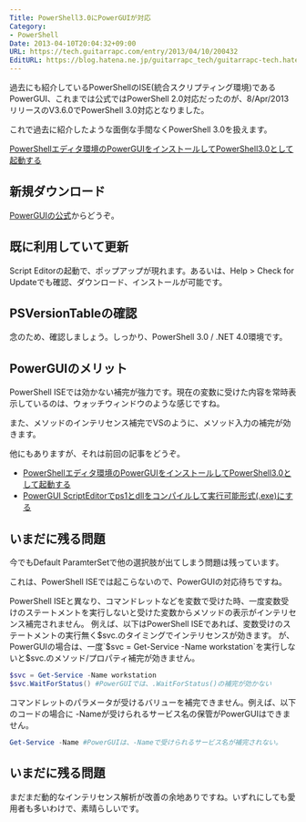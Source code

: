 ```yaml
---
Title: PowerShell3.0にPowerGUIが対応
Category:
- PowerShell
Date: 2013-04-10T20:04:32+09:00
URL: https://tech.guitarrapc.com/entry/2013/04/10/200432
EditURL: https://blog.hatena.ne.jp/guitarrapc_tech/guitarrapc-tech.hatenablog.com/atom/entry/6802418398340691001
---
```


<!--
Date: 2013-04-10T20:04:32+09:00
URL: https://tech.guitarrapc.com/entry/2013/04/10/200432
-->

過去にも紹介しているPowerShellのISE(統合スクリプティング環境)であるPowerGUI、これまでは公式ではPowerShell 2.0対応だったのが、8/Apr/2013リリースのV3.6.0でPowerShell 3.0対応となりました。

これで過去に紹介したような面倒な手間なくPowerShell 3.0を扱えます。

[PowerShellエディタ環境のPowerGUIをインストールしてPowerShell3.0として起動する](https://tech.guitarrapc.com/entry/2013/02/04/220227)

## 新規ダウンロード

[PowerGUIの公式](http://powergui.org/index.jspa)からどうぞ。

## 既に利用していて更新

Script Editorの起動で、ポップアップが現れます。あるいは、Help > Check for Updateでも確認、ダウンロード、インストールが可能です。


## PSVersionTableの確認

念のため、確認しましょう。しっかり、PowerShell 3.0 / .NET 4.0環境です。

## PowerGUIのメリット

PowerShell ISEでは効かない補完が強力です。現在の変数に受けた内容を常時表示しているのは、ウォッチウィンドウのような感じですね。

また、メソッドのインテリセンス補完でVSのように、メソッド入力の補完が効きます。

他にもありますが、それは前回の記事をどうぞ。

* [PowerShellエディタ環境のPowerGUIをインストールしてPowerShell3.0として起動する](https://tech.guitarrapc.com/entry/2013/02/04/220227)
* [PowerGUI ScriptEditorでps1とdllをコンパイルして実行可能形式(.exe)にする](https://tech.guitarrapc.com/entry/2013/02/05/050202)

## いまだに残る問題

今でもDefault ParamterSetで他の選択肢が出てしまう問題は残っています。

これは、PowerShell ISEでは起こらないので、PowerGUIの対応待ちですね。

PowerShell ISEと異なり、コマンドレットなどを変数で受けた時、一度変数受けのステートメントを実行しないと受けた変数からメソッドの表示がインテリセンス補完されません。
例えば、以下はPowerShell ISEであれば、変数受けのステートメントの実行無く$svc.のタイミングでインテリセンスが効きます。
が、PowerGUIの場合は、一度`$svc = Get-Service -Name workstation`を実行しないと$svc.のメソッド/プロパティ補完が効きません。

```ps1
$svc = Get-Service -Name workstation
$svc.WaitForStatus() #PowerGUIでは、.WaitForStatus()の補完が効かない
```

コマンドレットのパラメータが受けるバリューを補完できません。例えば、以下のコードの場合に -Nameが受けられるサービス名の保管がPowerGUIはできません。

```ps1
Get-Service -Name #PowerGUIは、-Nameで受けられるサービス名が補完されない。
```

## いまだに残る問題

まだまだ動的なインテリセンス解析が改善の余地ありですね。いずれにしても愛用者も多いわけで、素晴らしいです。

